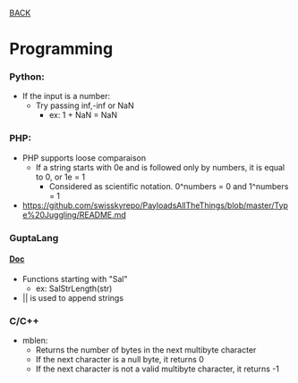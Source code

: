 [BACK](../README.md)
# Programming

### Python:
- If the input is a number:
  - Try passing inf,-inf or NaN
    - ex: 1 + NaN = NaN
  
### PHP:
- PHP supports loose comparaison
  - If a string starts with 0e and is followed only by numbers, it is equal to 0, or 1e = 1
    - Considered as scientific notation. 0^numbers = 0 and 1^numbers = 1
- https://github.com/swisskyrepo/PayloadsAllTheThings/blob/master/Type%20Juggling/README.md

### GuptaLang

#### [Doc](https://samples.tdcommunity.net/samples/TDMobile/Documents/OpenText%20Gupta%20TD%20Mobile%20Primer.pdf)

- Functions starting with "Sal"
  - ex: SalStrLength(str)
- || is used to append strings

### C/C++

- mblen:
  - Returns the number of bytes in the next multibyte character
  - If the next character is a null byte, it returns 0
  - If the next character is not a valid multibyte character, it returns -1
  